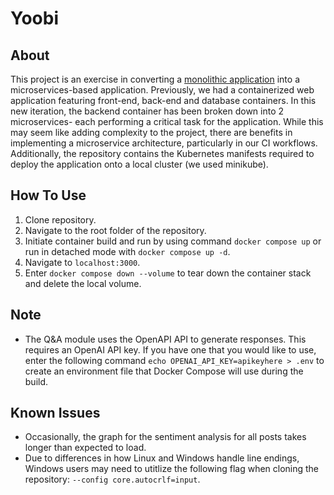 # Yoobi

## About
This project is an exercise in converting a [monolithic application](https://github.com/loganhagen/sentiment-analyzer) into a microservices-based application. Previously, we had a containerized web application featuring front-end, back-end and database containers. In this new iteration, the backend container has been broken down into 2 microservices- each performing a critical task for the application. While this may seem like adding complexity to the project, there are benefits in implementing a microservice architecture, particularly in our CI workflows. Additionally, the repository contains the Kubernetes manifests required to deploy the application onto a local cluster (we used minikube).

## How To Use
1. Clone repository.
2. Navigate to the root folder of the repository.
3. Initiate container build and run by using command ```docker compose up``` or run in detached mode with ```docker compose up -d```.
4. Navigate to ```localhost:3000```.
5. Enter ```docker compose down --volume``` to tear down the container stack and delete the local volume.

## Note
- The Q&A module uses the OpenAPI API to generate responses. This requires an OpenAI API key. If you have one that you would like to use, enter the following command ```echo OPENAI_API_KEY=apikeyhere > .env``` to create an environment file that Docker Compose will use during the build.

## Known Issues
- Occasionally, the graph for the sentiment analysis for all posts takes longer than expected to load.
- Due to differences in how Linux and Windows handle line endings, Windows users may need to utitlize the following flag when cloning the repository: ```--config core.autocrlf=input```.
